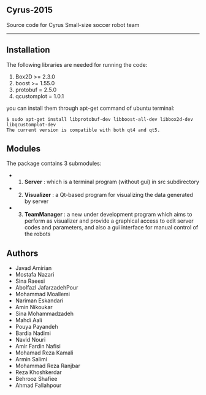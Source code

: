 ## Cyrus-2015
Source code for Cyrus Small-size soccer robot team

--------------------------------------------------------
## Installation
The following libraries are needed for running the code:

1. Box2D >= 2.3.0
2. boost >= 1.55.0
3. protobuf = 2.5.0
4. qcustomplot = 1.0.1

you can install them through apt-get command of ubuntu terminal:

    $ sudo apt-get install libprotobuf-dev libboost-all-dev libbox2d-dev libqcustomplot-dev
    The current version is compatible with both qt4 and qt5.

## Modules
The package contains 3 submodules:
* 1. **Server** : which is a terminal program (without gui) in src subdirectory
* 2. **Visualizer** : a Qt-based program for visualizing the data generated by server
* 3. **TeamManager** : a new under development program which aims to perform as visualizer and provide
a graphical access to edit server codes and parameters, and also a gui interface for manual control of the robots

## Authors
* Javad Amirian
* Mostafa Nazari
* Sina Raeesi
* Abolfazl JafarzadehPour
* Mohammad Moallemi
* Nariman Eskandari
* Amin Nikoukar
* Sina Mohammadzadeh
* Mahdi Aali
* Pouya Payandeh
* Bardia Nadimi
* Navid Nouri
* Amir Fardin Nafisi
* Mohamad Reza Kamali
* Armin Salimi
* Mohammad Reza Ranjbar
* Reza Khoshkerdar
* Behrooz Shafiee
* Ahmad Fallahpour

